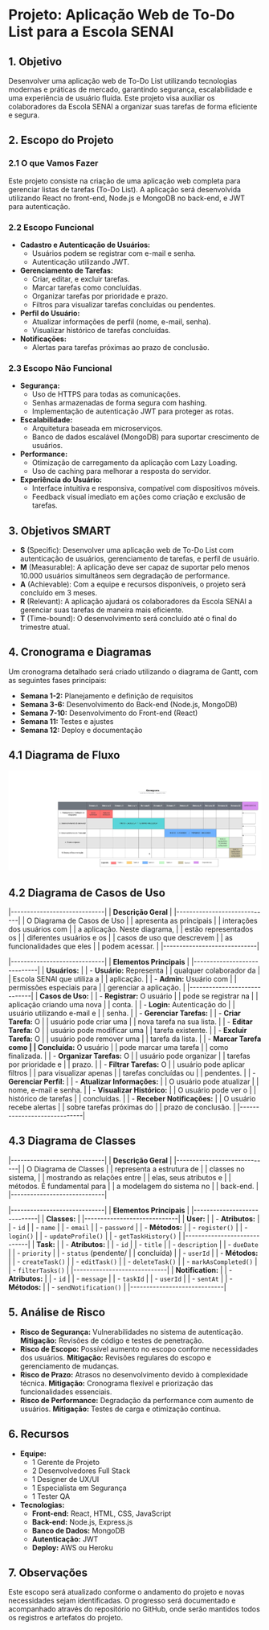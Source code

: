 # Projeto: Aplicação Web de To-Do List para a Escola SENAI

## 1. Objetivo
Desenvolver uma aplicação web de To-Do List utilizando tecnologias modernas e práticas de mercado, garantindo segurança, escalabilidade e uma experiência de usuário fluida. Este projeto visa auxiliar os colaboradores da Escola SENAI a organizar suas tarefas de forma eficiente e segura.

## 2. Escopo do Projeto

### 2.1 O que Vamos Fazer
Este projeto consiste na criação de uma aplicação web completa para gerenciar listas de tarefas (To-Do List). A aplicação será desenvolvida utilizando React no front-end, Node.js e MongoDB no back-end, e JWT para autenticação.

### 2.2 Escopo Funcional
- **Cadastro e Autenticação de Usuários:**
  - Usuários podem se registrar com e-mail e senha.
  - Autenticação utilizando JWT.
- **Gerenciamento de Tarefas:**
  - Criar, editar, e excluir tarefas.
  - Marcar tarefas como concluídas.
  - Organizar tarefas por prioridade e prazo.
  - Filtros para visualizar tarefas concluídas ou pendentes.
- **Perfil do Usuário:**
  - Atualizar informações de perfil (nome, e-mail, senha).
  - Visualizar histórico de tarefas concluídas.
- **Notificações:**
  - Alertas para tarefas próximas ao prazo de conclusão.

### 2.3 Escopo Não Funcional
- **Segurança:**
  - Uso de HTTPS para todas as comunicações.
  - Senhas armazenadas de forma segura com hashing.
  - Implementação de autenticação JWT para proteger as rotas.
- **Escalabilidade:**
  - Arquitetura baseada em microserviços.
  - Banco de dados escalável (MongoDB) para suportar crescimento de usuários.
- **Performance:**
  - Otimização de carregamento da aplicação com Lazy Loading.
  - Uso de caching para melhorar a resposta do servidor.
- **Experiência do Usuário:**
  - Interface intuitiva e responsiva, compatível com dispositivos móveis.
  - Feedback visual imediato em ações como criação e exclusão de tarefas.

## 3. Objetivos SMART
- **S** (Specific): Desenvolver uma aplicação web de To-Do List com autenticação de usuários, gerenciamento de tarefas, e perfil de usuário.
- **M** (Measurable): A aplicação deve ser capaz de suportar pelo menos 10.000 usuários simultâneos sem degradação de performance.
- **A** (Achievable): Com a equipe e recursos disponíveis, o projeto será concluído em 3 meses.
- **R** (Relevant): A aplicação ajudará os colaboradores da Escola SENAI a gerenciar suas tarefas de maneira mais eficiente.
- **T** (Time-bound): O desenvolvimento será concluído até o final do trimestre atual.

## 4. Cronograma e Diagramas
Um cronograma detalhado será criado utilizando o diagrama de Gantt, com as seguintes fases principais:
- **Semana 1-2:** Planejamento e definição de requisitos
- **Semana 3-6:** Desenvolvimento do Back-end (Node.js, MongoDB)
- **Semana 7-10:** Desenvolvimento do Front-end (React)
- **Semana 11:** Testes e ajustes
- **Semana 12:** Deploy e documentação

## 4.1 Diagrama de Fluxo
![Diagrama de Gantt](img/Cronograma-Gantt.JPEG)


## 4.2 Diagrama de Casos de Uso

|-----------------------------|
| **Descrição Geral**          |
|-----------------------------|
| O Diagrama de Casos de Uso   |
| apresenta as principais      |
| interações dos usuários com  |
| a aplicação. Neste diagrama, |
| estão representados os       |
| diferentes usuários e os     |
| casos de uso que descrevem   |
| as funcionalidades que eles  |
| podem acessar.               |
|-----------------------------|

|-----------------------------|
| **Elementos Principais**     |
|-----------------------------|
| **Usuários:**                |
| - **Usuário:** Representa    |
| qualquer colaborador da      |
| Escola SENAI que utiliza a   |
| aplicação.                   |
| - **Admin:** Usuário com     |
| permissões especiais para    |
| gerenciar a aplicação.       |
|-----------------------------|
| **Casos de Uso:**            |
| - **Registrar:** O usuário   |
| pode se registrar na         |
| aplicação criando uma nova   |
| conta.                       |
| - **Login:** Autenticação do |
| usuário utilizando e-mail e  |
| senha.                       |
| - **Gerenciar Tarefas:**     |
|   - **Criar Tarefa:** O      |
|   usuário pode criar uma     |
|   nova tarefa na sua lista.  |
|   - **Editar Tarefa:** O     |
|   usuário pode modificar uma |
|   tarefa existente.          |
|   - **Excluir Tarefa:** O    |
|   usuário pode remover uma   |
|   tarefa da lista.           |
|   - **Marcar Tarefa como     |
|   Concluída:** O usuário     |
|   pode marcar uma tarefa     |
|   como finalizada.           |
| - **Organizar Tarefas:** O   |
| usuário pode organizar       |
| tarefas por prioridade e     |
| prazo.                       |
| - **Filtrar Tarefas:** O     |
| usuário pode aplicar filtros |
| para visualizar apenas       |
| tarefas concluídas ou        |
| pendentes.                   |
| - **Gerenciar Perfil:**      |
|   - **Atualizar Informações:** |
|   O usuário pode atualizar   |
|   nome, e-mail e senha.      |
|   - **Visualizar Histórico:** |
|   O usuário pode ver o       |
|   histórico de tarefas       |
|   concluídas.                |
| - **Receber Notificações:**  |
| O usuário recebe alertas     |
| sobre tarefas próximas do    |
| prazo de conclusão.          |
|-----------------------------|

## 4.3 Diagrama de Classes

|-----------------------------|
| **Descrição Geral**          |
|-----------------------------|
| O Diagrama de Classes        |
| representa a estrutura de    |
| classes no sistema,          |
| mostrando as relações entre  |
| elas, seus atributos e       |
| métodos. É fundamental para  |
| a modelagem do sistema no    |
| back-end.                    |
|-----------------------------|

|-----------------------------|
| **Elementos Principais**     |
|-----------------------------|
| **Classes:**                 |
|-----------------------------|
| **User:**                    |
|   - **Atributos:**           |
|     - `id`                   |
|     - `name`                 |
|     - `email`                |
|     - `password`             |
|   - **Métodos:**             |
|     - `register()`           |
|     - `login()`              |
|     - `updateProfile()`      |
|     - `getTaskHistory()`     |
|-----------------------------|
| **Task:**                    |
|   - **Atributos:**           |
|     - `id`                   |
|     - `title`                |
|     - `description`          |
|     - `dueDate`              |
|     - `priority`             |
|     - `status` (pendente/    |
|       concluída)             |
|     - `userId`               |
|   - **Métodos:**             |
|     - `createTask()`         |
|     - `editTask()`           |
|     - `deleteTask()`         |
|     - `markAsCompleted()`    |
|     - `filterTasks()`        |
|-----------------------------|
| **Notification:**            |
|   - **Atributos:**           |
|     - `id`                   |
|     - `message`              |
|     - `taskId`               |
|     - `userId`               |
|     - `sentAt`               |
|   - **Métodos:**             |
|     - `sendNotification()`   |
|-----------------------------|



## 5. Análise de Risco
- **Risco de Segurança:** Vulnerabilidades no sistema de autenticação. **Mitigação:** Revisões de código e testes de penetração.
- **Risco de Escopo:** Possível aumento no escopo conforme necessidades dos usuários. **Mitigação:** Revisões regulares do escopo e gerenciamento de mudanças.
- **Risco de Prazo:** Atrasos no desenvolvimento devido à complexidade técnica. **Mitigação:** Cronograma flexível e priorização das funcionalidades essenciais.
- **Risco de Performance:** Degradação da performance com aumento de usuários. **Mitigação:** Testes de carga e otimização contínua.

## 6. Recursos
- **Equipe:**
  - 1 Gerente de Projeto
  - 2 Desenvolvedores Full Stack
  - 1 Designer de UX/UI
  - 1 Especialista em Segurança
  - 1 Tester QA
- **Tecnologias:**
  - **Front-end:** React, HTML, CSS, JavaScript
  - **Back-end:** Node.js, Express.js
  - **Banco de Dados:** MongoDB
  - **Autenticação:** JWT
  - **Deploy:** AWS ou Heroku

## 7. Observações
Este escopo será atualizado conforme o andamento do projeto e novas necessidades sejam identificadas. O progresso será documentado e acompanhado através do repositório no GitHub, onde serão mantidos todos os registros e artefatos do projeto.



